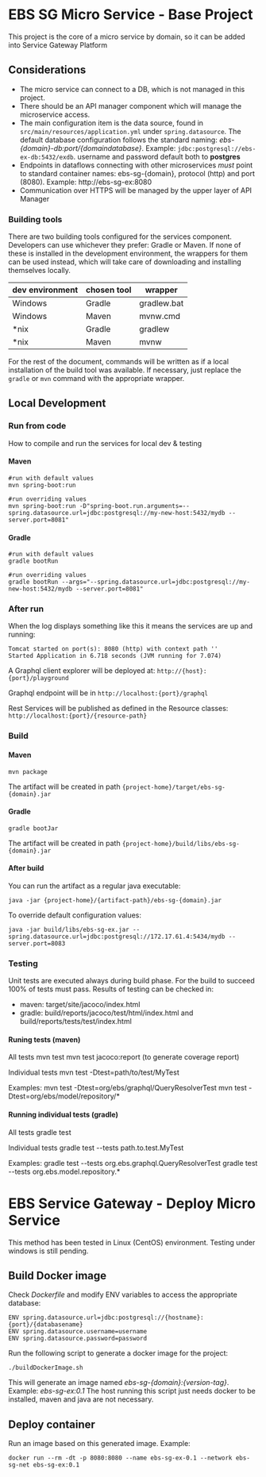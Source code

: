 # EBS SG Micro Service - Base Project

This project is the core of a micro service by domain, so it can be added into Service Gateway Platform

## Considerations

 - The micro service can connect to a DB, which is not managed in this project.
 - There should be an API manager component which will manage the microservice access.
 - The main configuration item is the data source, found in `` src/main/resources/application.yml `` under ``spring.datasource``. The default database configuration follows the standard naming: _ebs-{domain}-db:port/{domaindatabase}_. Example: ``jdbc:postgresql://ebs-ex-db:5432/exdb``. username and password default both to **postgres**
 - Endpoints in dataflows connecting with other microservices _must_ point to standard container names: ebs-sg-{domain}, protocol (http) and port (8080). Example: http://ebs-sg-ex:8080
 - Communication over HTTPS will be managed by the upper layer of API Manager

### Building tools

There are two building tools configured for the services component. Developers can use whichever they prefer: Gradle or Maven. If none of these is installed in the development environment, the wrappers for them can be used instead, which will take care of downloading and installing themselves locally.

|dev environment| chosen tool| wrapper
|--|--|--
|Windows|Gradle|gradlew.bat
|Windows|Maven |mvnw.cmd
|*nix   |Gradle|gradlew
|*nix   |Maven |mvnw

For the rest of the document, commands will be written as if a local installation of the build tool was available. If necessary, just replace the ``gradle`` or ``mvn`` command with the appropriate wrapper.

## Local Development

### Run from code

How to compile and run the services for local dev & testing
#### Maven

    #run with default values
    mvn spring-boot:run

    #run overriding values
    mvn spring-boot:run -D"spring-boot.run.arguments=--spring.datasource.url=jdbc:postgresql://my-new-host:5432/mydb --server.port=8081"

#### Gradle

	#run with default values
    gradle bootRun

	#run overriding values
	gradle bootRun --args="--spring.datasource.url=jdbc:postgresql://my-new-host:5432/mydb --server.port=8081"

### After run

When the log displays something like this it means the services are up and running:

    Tomcat started on port(s): 8080 (http) with context path ''
    Started Application in 6.718 seconds (JVM running for 7.074)

A Graphql client explorer will be deployed at: ``http://{host}:{port}/playground``

Graphql endpoint will be in ``http://localhost:{port}/graphql``

Rest Services will be published as defined in the Resource classes: ``http://localhost:{port}/{resource-path}``

### Build
#### Maven

    mvn package
The artifact will be created in path ``{project-home}/target/ebs-sg-{domain}.jar``
#### Gradle

    gradle bootJar
The artifact will be created in path ``{project-home}/build/libs/ebs-sg-{domain}.jar``

#### After build

You can run the artifact as a regular java executable:

    java -jar {project-home}/{artifact-path}/ebs-sg-{domain}.jar

To override default configuration values:

    java -jar build/libs/ebs-sg-ex.jar --spring.datasource.url=jdbc:postgresql://172.17.61.4:5434/mydb --server.port=8083

### Testing

Unit tests are executed always during build phase. For the build to succeed 100% of tests must pass. Results of testing can be checked in:

- maven: target/site/jacoco/index.html
- gradle: build/reports/jacoco/test/html/index.html and
          build/reports/tests/test/index.html

#### Runing tests (maven)
All tests
    mvn test
    mvn test jacoco:report (to generate coverage report)

Individual tests
    mvn test -Dtest=path/to/test/MyTest

Examples:
    mvn test -Dtest=org/ebs/graphql/QueryResolverTest
    mvn test -Dtest=org/ebs/model/repository/*

#### Running individual tests (gradle)
All tests
    gradle test

Individual tests
    gradle test --tests path.to.test.MyTest

Examples:
    gradle test --tests org.ebs.graphql.QueryResolverTest
    gradle test --tests org.ebs.model.repository.*


# EBS Service Gateway - Deploy Micro Service

This method has been tested in Linux (CentOS) environment. Testing under windows is still pending.

## Build Docker image

Check _Dockerfile_ and modify ENV variables to access the appropriate database:

    ENV spring.datasource.url=jdbc:postgresql://{hostname}:{port}/{databasename}
    ENV spring.datasource.username=username
    ENV spring.datasource.password=password

Run the following script to generate a docker image for the project:

    ./buildDockerImage.sh

This will generate an image named _ebs-sg-{domain}:{version-tag}_. Example: _ebs-sg-ex:0.1_
The host running this script just needs docker to be installed, maven and java are not necessary.

## Deploy container
Run an image based on this generated image. Example:

    docker run --rm -dt -p 8080:8080 --name ebs-sg-ex-0.1 --network ebs-sg-net ebs-sg-ex:0.1
